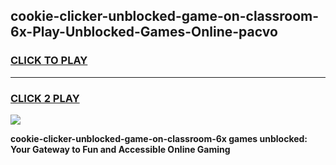 
## cookie-clicker-unblocked-game-on-classroom-6x-Play-Unblocked-Games-Online-pacvo
<h3>
<a href="https://premium76.site?title=cookie-clicker-unblocked-game-on-classroom-6x&ref=24A">CLICK TO PLAY</a></h3>
<hr>

<h3>
<a href="https://premium76.site?title=cookie-clicker-unblocked-game-on-classroom-6x&ref=24A">CLICK 2 PLAY</a>
  
</h3>

<a href="https://premium76.site?title=cookie-clicker-unblocked-game-on-classroom-6x&ref=24A"><img src="https://clearcache.store/games.png"></a>


**cookie-clicker-unblocked-game-on-classroom-6x games unblocked: Your Gateway to Fun and Accessible Online Gaming**
